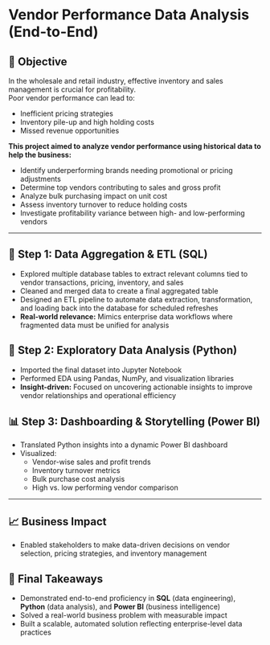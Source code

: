 # Vendor Performance Data Analysis (End-to-End)

## 🎯 Objective  
In the wholesale and retail industry, effective inventory and sales management is crucial for profitability.  
Poor vendor performance can lead to:  
- Inefficient pricing strategies  
- Inventory pile-up and high holding costs  
- Missed revenue opportunities  

**This project aimed to analyze vendor performance using historical data to help the business:**  
- Identify underperforming brands needing promotional or pricing adjustments  
- Determine top vendors contributing to sales and gross profit  
- Analyze bulk purchasing impact on unit cost  
- Assess inventory turnover to reduce holding costs  
- Investigate profitability variance between high- and low-performing vendors  

---

## 📂 Step 1: Data Aggregation & ETL (SQL)
- Explored multiple database tables to extract relevant columns tied to vendor transactions, pricing, inventory, and sales  
- Cleaned and merged data to create a final aggregated table  
- Designed an ETL pipeline to automate data extraction, transformation, and loading back into the database for scheduled refreshes  
- **Real-world relevance:** Mimics enterprise data workflows where fragmented data must be unified for analysis  

## 🧪 Step 2: Exploratory Data Analysis (Python)
- Imported the final dataset into Jupyter Notebook  
- Performed EDA using Pandas, NumPy, and visualization libraries  
- **Insight-driven:** Focused on uncovering actionable insights to improve vendor relationships and operational efficiency  

## 📊 Step 3: Dashboarding & Storytelling (Power BI)
- Translated Python insights into a dynamic Power BI dashboard  
- Visualized:  
  - Vendor-wise sales and profit trends  
  - Inventory turnover metrics  
  - Bulk purchase cost analysis  
  - High vs. low performing vendor comparison  

---

## 📈 Business Impact
- Enabled stakeholders to make data-driven decisions on vendor selection, pricing strategies, and inventory management  

## 🚀 Final Takeaways
- Demonstrated end-to-end proficiency in **SQL** (data engineering), **Python** (data analysis), and **Power BI** (business intelligence)  
- Solved a real-world business problem with measurable impact  
- Built a scalable, automated solution reflecting enterprise-level data practices  
